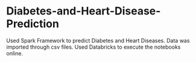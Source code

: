 # Diabetes-and-Heart-Disease-Prediction
Used Spark Framework to predict Diabetes and  Heart Diseases. Data was imported through csv files. Used Databricks to execute the notebooks online. 
